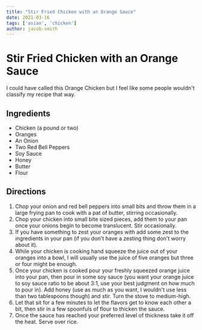 ```yaml
---
title: "Stir Fried Chicken with an Orange Sauce"
date: 2021-03-16
tags: ['asian', 'chicken']
author: jacob-smith
---
```


# Stir Fried Chicken with an Orange Sauce

I could have called this Orange Chicken but I feel like some people wouldn't classify my recipe that way.

## Ingredients

- Chicken (a pound or two)
- Oranges
- An Onion
- Two Red Bell Peppers
- Soy Sauce
- Honey
- Butter
- Flour

## Directions

1. Chop your onion and red bell peppers into small bits and throw them in a large frying pan to cook with a pat of butter, stirring occasionally.
2. Chop your chicken into small bite sized pieces, add them to your pan once your onions begin to become translucent. Stir occasionally.
3. If you have something to zest your oranges with add some zest to the ingredients in your pan (if you don't have a zesting thing don't worry about it).
4. While your chicken is cooking hand squeeze the juice out of your oranges into a bowl, I will usually use the juice of five oranges but three or four might be enough.
5. Once your chicken is cooked pour your freshly squeezed orange juice into your pan, then pour in some soy sauce (you want your orange juice to soy sauce ratio to be about 3:1, use your best judgment on how much to pour in). Add honey (use as much as you want, I wouldn't use less than two tablespoons though) and stir. Turn the stove to medium-high.
6. Let that sit for a few minutes to let the flavors get to know each other a bit, then stir in a few spoonfuls of flour to thicken the sauce.
7. Once the sauce has reached your preferred level of thickness take it off the heat. Serve over rice.

